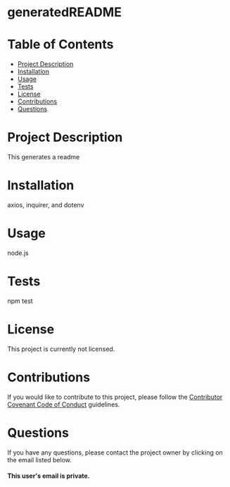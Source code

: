 # generatedREADME

  # Table of Contents
  * [Project Description](#project-description)
  * [Installation](#installation)
  * [Usage](#usage)
  * [Tests](#tests)
  * [License](#license)
  * [Contributions](#contributions)
  * [Questions](#questions)
  

  # Project Description
  This generates a readme
  
  # Installation
  axios, inquirer, and dotenv
  # Usage
  node.js
  # Tests
  npm test
  # License
  This project is currently not licensed.
  # Contributions
  If you would like to contribute to this project, please follow the [Contributor Covenant Code of Conduct](https://www.contributor-covenant.org/version/2/0/code_of_conduct/) guidelines.

  # Questions
  If you have any questions, please contact the project owner by clicking on the email listed below.  
  
  #### This user's email is private.
